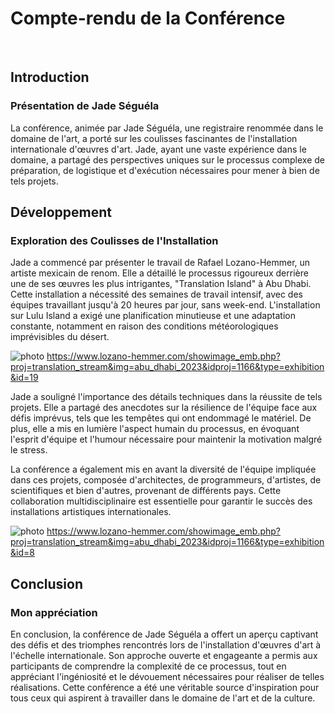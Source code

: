 # Compte-rendu de la Conférence
<br>

## Introduction 
### Présentation de Jade Séguéla
La conférence, animée par Jade Séguéla, une registraire renommée dans le domaine de l'art, a porté sur les coulisses fascinantes de l'installation internationale d'œuvres d'art. Jade, ayant une vaste expérience dans le domaine, a partagé des perspectives uniques sur le processus complexe de préparation, de logistique et d'exécution nécessaires pour mener à bien de tels projets.
<br>

## Développement
### Exploration des Coulisses de l'Installation
Jade a commencé par présenter le travail de Rafael Lozano-Hemmer, un artiste mexicain de renom. Elle a détaillé le processus rigoureux derrière une de ses œuvres les plus intrigantes, "Translation Island" à Abu Dhabi. Cette installation a nécessité des semaines de travail intensif, avec des équipes travaillant jusqu'à 20 heures par jour, sans week-end. L'installation sur Lulu Island a exigé une planification minutieuse et une adaptation constante, notamment en raison des conditions météorologiques imprévisibles du désert.
<br>

![photo](lettres.png)
https://www.lozano-hemmer.com/showimage_emb.php?proj=translation_stream&img=abu_dhabi_2023&idproj=1166&type=exhibition&id=19

Jade a souligné l'importance des détails techniques dans la réussite de tels projets. Elle a partagé des anecdotes sur la résilience de l'équipe face aux défis imprévus, tels que les tempêtes qui ont endommagé le matériel. De plus, elle a mis en lumière l'aspect humain du processus, en évoquant l'esprit d'équipe et l'humour nécessaire pour maintenir la motivation malgré le stress.

La conférence a également mis en avant la diversité de l'équipe impliquée dans ces projets, composée d'architectes, de programmeurs, d'artistes, de scientifiques et bien d'autres, provenant de différents pays. Cette collaboration multidisciplinaire est essentielle pour garantir le succès des installations artistiques internationales.
<br>

![photo](colonnes.png)
https://www.lozano-hemmer.com/showimage_emb.php?proj=translation_stream&img=abu_dhabi_2023&idproj=1166&type=exhibition&id=8


## Conclusion 
### Mon appréciation 
En conclusion, la conférence de Jade Séguéla a offert un aperçu captivant des défis et des triomphes rencontrés lors de l'installation d'œuvres d'art à l'échelle internationale. Son approche ouverte et engageante a permis aux participants de comprendre la complexité de ce processus, tout en appréciant l'ingéniosité et le dévouement nécessaires pour réaliser de telles réalisations. Cette conférence a été une véritable source d'inspiration pour tous ceux qui aspirent à travailler dans le domaine de l'art et de la culture.
